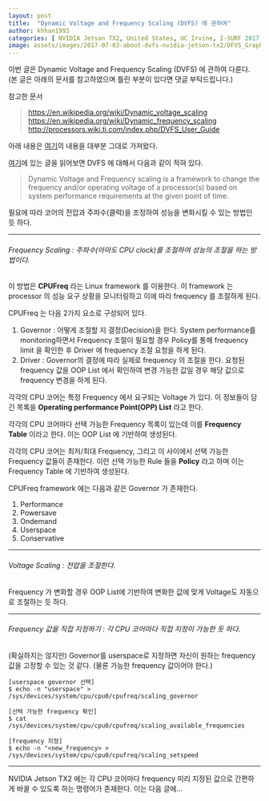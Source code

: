 ```yaml
---
layout: post
title:  "Dynamic Voltage and Frequency Scaling (DVFS) 에 관하여"
author: khhan1993
categories: [ NVIDIA Jetson TX2, United States, UC Irvine, I-SURF 2017 ]
image: assets/images/2017-07-03-about-dvfs-nvidia-jetson-tx2/DFVS_Graph.001.jpeg
---
```


이번 글은 Dynamic Voltage and Frequency Scaling (DVFS) 에 관하여 다룬다.
(본 글은 아래의 문서를 참고하였으며 틀린 부분이 있다면 댓글 부탁드립니다.)

참고한 문서

> https://en.wikipedia.org/wiki/Dynamic_voltage_scaling
> https://en.wikipedia.org/wiki/Dynamic_frequency_scaling
> http://processors.wiki.ti.com/index.php/DVFS_User_Guide

아래 내용은 [여기](http://processors.wiki.ti.com/index.php/DVFS_User_Guide)의 내용을 대부분 그대로 가져왔다.

[여기](http://processors.wiki.ti.com/index.php/DVFS_User_Guide)에 있는 글을 읽어보면 DVFS 에 대해서 다음과 같이 적혀 있다.

> Dynamic Voltage and Frequency scaling is a framework to change the frequency and/or operating voltage of a processor(s) based on system performance requirements at the given point of time.

필요에 따라 코어의 전압과 주파수(클럭)을 조정하여 성능을 변화시킬 수 있는 방법인 듯 하다.

<hr/>

###### Frequency Scaling : 주파수(아마도 CPU clock)를 조절하여 성능의 조절을 하는 방법이다.

이 방법은 __CPUFreq__ 라는 Linux framework 를 이용한다. 이 framework 는 processor 의 성능 요구 상황을 모니터링하고 이에 따라 frequency 를 조절하게 된다.

CPUFreq 는 다음 2가지 요소로 구성되어 있다.
1. Governor : 어떻게 조절할 지 결정(Decision)을 한다. System performance를 monitoring하면서 Frequency 조절이 필요할 경우 Policy를 통해 frequency limit 을 확인한 후 Driver 에 frequency 조절 요청을 하게 된다.
2. Driver : Governor의 결정에 따라 실제로 frequency 의 조절을 한다. 요청된 frequency 값을 OOP List 에서 확인하여 변경 가능한 값일 경우 해당 값으로 frequency 변경을 하게 된다.

각각의 CPU 코어는 특정 Frequency 에서 요구되는 Voltage 가 있다. 이 정보들이 담긴 목록을 __Operating performance Point(OPP) List__ 라고 한다.

각각의 CPU 코어마다 선택 가능한 Frequency 목록이 있는데 이를 __Frequency Table__ 이라고 한다. 이는 OOP List 에 기반하여 생성된다.

각각의 CPU 코어는 최저/최대 Frequency, 그리고 이 사이에서 선택 가능한 Frequency 값들이 존재한다. 이런 선택 가능한 Rule 들을 __Policy__ 라고 하며 이는 Frequency Table 에 기반하여 생성된다.

CPUFreq framework 에는 다음과 같은 Governor 가 존재한다.
1. Performance
2. Powersave
3. Ondemand
4. Userspace
5. Conservative

<hr/>

###### Voltage Scaling : 전압을 조절한다.
Frequency 가 변화할 경우 OOP List에 기반하여 변화한 값에 맞게 Voltage도 자동으로 조절하는 듯 하다.

<hr/>

###### Frequency 값을 직접 지정하기 : 각 CPU 코어마다 직접 지정이 가능한 듯 하다.

(확실하지는 않지만) Governor를 userspace로 지정하면 자신이 원하는 frequency 값을 고정할 수 있는 것 같다. (물론 가능한 frequency 값이어야 한다.)

```text
[userspace governor 선택]
$ echo -n "userspace" > /sys/devices/system/cpu/cpu0/cpufreq/scaling_governor
```

```text
[선택 가능한 frequency 확인]
$ cat /sys/devices/system/cpu/cpu0/cpufreq/scaling_available_frequencies
```

```text
[frequency 지정]
$ echo -n "<new_frequency> > /sys/devices/system/cpu/cpu0/cpufreq/scaling_setspeed
```

<hr/>

NVIDIA Jetson TX2 에는 각 CPU 코어마다 frequency 미리 지정된 값으로 간편하게 바꿀 수 있도록 하는 명령어가 존재한다. 이는 다음 글에...